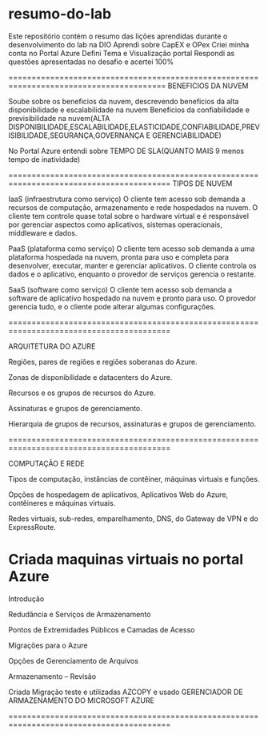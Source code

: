 # resumo-do-lab
Este repositório contém o resumo das lições aprendidas durante o desenvolvimento do lab na DIO
Aprendi sobre CapEX e OPex
Criei minha conta no Portal Azure
Defini Tema e Visualização portal 
Respondi as questões apresentadas no desafio e acertei 100%

========================================================================================
BENEFICIOS DA NUVEM

Soube sobre os beneficios da nuvem, descrevendo beneficios da alta disponibilidade e escalabilidade na nuvem
Beneficios da confiabilidade e previsibilidade na nuvem(ALTA DISPONIBILIDADE,ESCALABILIDADE,ELASTICIDADE,CONFIABILIDADE,PREVISIBILIDADE,SEGURANÇA,GOVERNANÇA E GERENCIABILIDADE)

No Portal Azure entendi sobre TEMPO DE SLA(QUANTO MAIS 9 menos tempo de inatividade)

=========================================================================================
TIPOS DE NUVEM

IaaS (infraestrutura como serviço)
O cliente tem acesso sob demanda a recursos de computação, armazenamento e rede hospedados na nuvem. O cliente tem controle quase total sobre o hardware virtual e é responsável por gerenciar aspectos como aplicativos, sistemas operacionais, middleware e dados. 

PaaS (plataforma como serviço)
O cliente tem acesso sob demanda a uma plataforma hospedada na nuvem, pronta para uso e completa para desenvolver, executar, manter e gerenciar aplicativos. O cliente controla os dados e o aplicativo, enquanto o provedor de serviços gerencia o restante. 

SaaS (software como serviço)
O cliente tem acesso sob demanda a software de aplicativo hospedado na nuvem e pronto para uso. O provedor gerencia tudo, e o cliente pode alterar algumas configurações.

=========================================================================================

ARQUITETURA DO AZURE 

Regiões, pares de regiões e regiões soberanas do Azure.

Zonas de disponibilidade e datacenters do Azure.

Recursos e os grupos de recursos do Azure.

Assinaturas e grupos de gerenciamento.

Hierarquia de grupos de recursos, assinaturas e grupos de gerenciamento.

=========================================================================================

COMPUTAÇÃO E REDE

Tipos de computação, instâncias de contêiner, máquinas virtuais e funções.

Opções de hospedagem de aplicativos, Aplicativos Web do Azure, contêineres e máquinas virtuais.

Redes virtuais, sub-redes,  emparelhamento, DNS, do Gateway de VPN e do ExpressRoute.

Criada maquinas virtuais no portal Azure
=========================================================================================

Introdução

Redudância e Serviços de Armazenamento

Pontos de Extremidades Públicos e Camadas de Acesso

Migrações para o Azure

Opções de Gerenciamento de Arquivos

Armazenamento – Revisão

Criada Migração teste e utilizadas AZCOPY e usado GERENCIADOR DE ARMAZENAMENTO DO MICROSOFT AZURE

=========================================================================================

